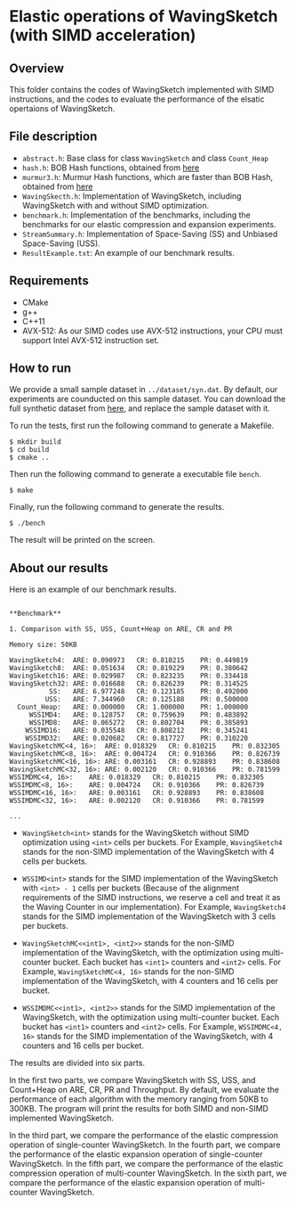 # Elastic operations of WavingSketch (with SIMD acceleration)


## Overview

This folder contains the codes of WavingSketch implemented with SIMD instructions, and the codes to evaluate the performance of the elsatic opertaions of WavingSketch.


## File description

- `abstract.h`: Base class for class `WavingSketch` and class `Count_Heap`
- `hash.h`: BOB Hash functions, obtained from [here](http://burtleburtle.net/bob/hash/evahash.html)
- `murmur3.h`: Murmur Hash functions, which are faster than BOB Hash, obtained from [here](https://github.com/MapEmbed/MapEmbed/blob/master/CPU/MapEmbed/murmur3.h)
- `WavingSkecth.h`: Implementation of WavingSketch, including WavingSketch with and without SIMD optimization.
- `benchmark.h`: Implementation of the benchmarks, including the benchmarks for our elastic compression and expansion experiments. 
- `StreamSummary.h`: Implementation of Space-Saving (SS) and Unbiased Space-Saving (USS).
- `ResultExample.txt`: An example of our benchmark results.


## Requirements

- CMake
- g++
- C++11
- AVX-512: As our SIMD codes use AVX-512 instructions, your CPU must support Intel AVX-512 instruction set. 

## How to run

We provide a small sample dataset in `../dataset/syn.dat`. 
By default, our experiments are counducted on this sample dataset. 
You can download the full synthetic dataset from [here](https://drive.google.com/file/d/1jau6Yc4H4wrYvj-c9Ci1XXnI_1ICdlsm/view?usp=sharing), and replace the sample dataset with it. 


To run the tests, first run the following command to generate a Makefile. 
```
$ mkdir build
$ cd build
$ cmake ..
```

Then run the following command to generate a executable file `bench`.  
```
$ make
```

Finally, run the following command to generate the results. 
```
$ ./bench
```


The result will be printed on the screen.

## About our results

Here is an example of our benchmark results.

```

**Benchmark**

1. Comparison with SS, USS, Count+Heap on ARE, CR and PR

Memory size: 50KB

WavingSketch4:	ARE: 0.090973	CR: 0.810215	PR: 0.449819
WavingSketch8:	ARE: 0.051634	CR: 0.819229	PR: 0.380642
WavingSketch16:	ARE: 0.029987	CR: 0.823235	PR: 0.334418
WavingSketch32:	ARE: 0.016688	CR: 0.826239	PR: 0.314525
          SS:	ARE: 6.977248	CR: 0.123185	PR: 0.492000
         USS:	ARE: 7.344960	CR: 0.125188	PR: 0.500000
  Count_Heap:	ARE: 0.000000	CR: 1.000000	PR: 1.000000
     WSSIMD4:	ARE: 0.128757	CR: 0.759639	PR: 0.483892
     WSSIMD8:	ARE: 0.065272	CR: 0.802704	PR: 0.385893
    WSSIMD16:	ARE: 0.035548	CR: 0.808212	PR: 0.345241
    WSSIMD32:	ARE: 0.020682	CR: 0.817727	PR: 0.310220
WavingSketchMC<4, 16>:	ARE: 0.018329	CR: 0.810215	PR: 0.832305
WavingSketchMC<8, 16>:	ARE: 0.004724	CR: 0.910366	PR: 0.826739
WavingSketchMC<16, 16>:	ARE: 0.003161	CR: 0.928893	PR: 0.838608
WavingSketchMC<32, 16>:	ARE: 0.002120	CR: 0.910366	PR: 0.781599
WSSIMDMC<4, 16>:	ARE: 0.018329	CR: 0.810215	PR: 0.832305
WSSIMDMC<8, 16>:	ARE: 0.004724	CR: 0.910366	PR: 0.826739
WSSIMDMC<16, 16>:	ARE: 0.003161	CR: 0.928893	PR: 0.838608
WSSIMDMC<32, 16>:	ARE: 0.002120	CR: 0.910366	PR: 0.781599

...
```

* `WavingSketch<int>` stands for the WavingSketch without SIMD optimization using `<int>` cells per buckets. For Example, `WavingSketch4` stands for the non-SIMD implementation of the WavingSketch with 4 cells per buckets.

* `WSSIMD<int>` stands for the SIMD implementation of the WavingSketch
with `<int> - 1` cells per buckets (Because of the alignment requirements of the SIMD instructions, we reserve a cell and treat it as the Waving Counter in our implementation).
For Example, `WavingSketch4` stands for the SIMD implementation of the
WavingSketch with 3 cells per buckets.

* `WavingSketchMC<<int1>, <int2>>` stands for the non-SIMD implementation of the WavingSketch, with the optimization using multi-counter bucket. Each bucket has `<int1>` counters and `<int2>` cells. For Example, `WavingSketchMC<4, 16>` stands for the non-SIMD implementation of the WavingSketch, with 4 counters and 16 cells per bucket.

* `WSSIMDMC<<int1>, <int2>>` stands for the SIMD implementation of the
WavingSketch, with the optimization using multi-counter bucket. Each bucket has `<int1>` counters and `<int2>` cells. For Example, `WSSIMDMC<4, 16>` stands for the SIMD implementation of the WavingSketch, with 4 counters and 16 cells per bucket.

The results are divided into six parts.

In the first two parts, we compare WavingSketch with SS, USS, and Count+Heap on ARE, CR, PR and Throughput.
By default, we evaluate the performance of each algorithm with the memory ranging from 50KB to 300KB.
The program will print the results for both SIMD and non-SIMD implemented WavingSketch.

In the third part, we compare the performance of the elastic compression operation of single-counter WavingSketch.
In the fourth part, we compare the performance of the elastic expansion operation of single-counter WavingSketch.
In the fifth part, we compare the performance of the elastic compression operation of multi-counter WavingSketch.
In the sixth part, we compare the performance of the elastic expansion operation of multi-counter WavingSketch.
